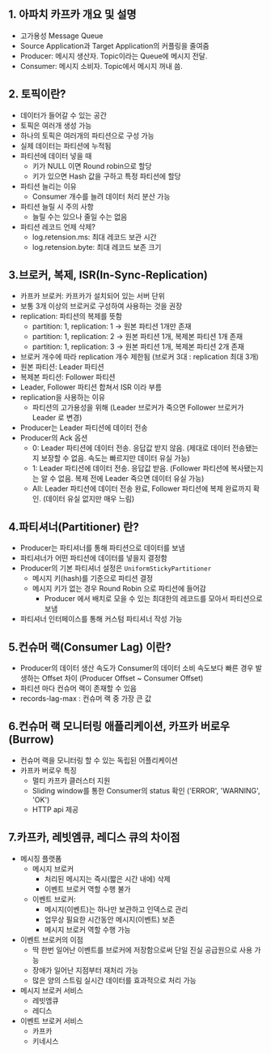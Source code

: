 ## 1. 아파치 카프카 개요 및 설명

- 고가용성 Message Queue
- Source Application과 Target Application의 커플링을 줄여줌
- Producer: 메시지 생산자. Topic이라는 Queue에 메시지 전달.
- Consumer: 메시지 소비자. Topic에서 메시지 꺼내 씀.


## 2. 토픽이란?

- 데이터가 들어갈 수 있는 공간
- 토픽은 여러개 생성 가능
- 하나의 토픽은 여러개의 파티션으로 구성 가능
- 실제 데이터는 파티션에 누적됨
- 파티션에 데이터 넣을 때
  - 키가 NULL 이면 Round robin으로 할당
  - 키가 있으면 Hash 값을 구하고 특정 파티션에 할당
- 파티션 늘리는 이유
  - Consumer 개수를 늘려 데이터 처리 분산 가능
- 파티션 늘릴 시 주의 사항
  - 늘릴 수는 있으나 줄일 수는 없음
- 파티션 레코드 언제 삭제?
  - log.retension.ms: 최대 레코드 보관 시간
  - log.retension.byte: 최대 레코드 보존 크기


## 3.브로커, 복제, ISR(In-Sync-Replication)

- 카프카 브로커: 카프카가 설치되어 있는 서버 단위
- 보통 3개 이상의 브로커로 구성하여 사용하는 것을 권장
- replication: 파티션의 복제를 뜻함
  - partition: 1, replication: 1 -> 원본 파티션 1개만 존재
  - partition: 1, replication: 2 -> 원본 파티션 1개, 복제본 파티션 1개 존재
  - partition: 1, replication: 3 -> 원본 파티션 1개, 복제본 파티션 2개 존재
- 브로커 개수에 따라 replication 개수 제한됨 (브로커 3대 : replication 최대 3개)
- 원본 파티션: Leader 파티션
- 복제본 파티션: Follower 파티션
- Leader, Follower 파티션 합쳐서 ISR 이라 부름
- replication을 사용하는 이유
  - 파티션의 고가용성을 위해 (Leader 브로커가 죽으면 Follower 브로커가 Leader 로 변경)
- Producer는 Leader 파티션에 데이터 전송
- Producer의 Ack 옵션
  - 0: Leader 파티션에 데이터 전송. 응답값 받지 않음. (제대로 데이터 전송됐는지 보장할 수 없음. 속도는 빠르지만 데이터 유실 가능)
  - 1: Leader 파티션에 데이터 전송. 응답값 받음. (Follower 파티션에 복사됐는지는 알 수 없음. 복제 전에 Leader 죽으면 데이터 유실 가능)
  - All: Leader 파티션에 데이터 전송 완료, Follower 파티션에 복제 완료까지 확인. (데이터 유실 없지만 매우 느림)


## 4.파티셔너(Partitioner) 란?

- Producer는 파티셔너를 통해 파티션으로 데이터를 보냄
- 파티셔너가 어떤 파티션에 데이터를 넣을지 결정함
- Producer의 기본 파티셔너 설정은 `UniformStickyPartitioner`
  - 메시지 키(hash)를 기준으로 파티션 결정
  - 메시지 키가 없는 경우 Round Robin 으로 파티션에 들어감
    - Producer 에서 배치로 모을 수 있는 최대한의 레코드를 모아서 파티션으로 보냄
- 파티셔너 인터페이스를 통해 커스텀 파티셔너 작성 가능


## 5.컨슈머 랙(Consumer Lag) 이란?

- Producer의 데이터 생산 속도가 Consumer의 데이터 소비 속도보다 빠른 경우 발생하는 Offset 차이 (Producer Offset ~ Consumer Offset)
- 파티션 마다 컨슈머 랙이 존재할 수 있음
- records-lag-max : 컨슈머 랙 중 가장 큰 값


## 6.컨슈머 랙 모니터링 애플리케이션, 카프카 버로우(Burrow)

- 컨슈머 랙을 모니터링 할 수 있는 독립된 어플리케이션
- 카프카 버로우 특징
  - 멀티 카프카 클러스터 지원
  - Sliding window를 통한 Consumer의 status 확인 ('ERROR', 'WARNING', 'OK')
  - HTTP api 제공


## 7.카프카, 레빗엠큐, 레디스 큐의 차이점

- 메시징 플랫폼
  - 메시지 브로커
    - 처리된 메시지는 즉시(짧은 시간 내에) 삭제
    - 이벤트 브로커 역할 수행 불가
  - 이벤트 브로커: 
    - 메시지(이벤트)는 하나만 보관하고 인덱스로 관리
    - 업무상 필요한 시간동안 메시지(이벤트) 보존
    - 메시지 브로커 역할 수행 가능
- 이벤트 브로커의 이점
  - 딱 한번 일어난 이벤트를 브로커에 저장함으로써 단일 진실 공급원으로 사용 가능
  - 장애가 일어난 지점부터 재처리 가능
  - 많은 양의 스트림 실시간 데이터를 효과적으로 처리 가능
- 메시지 브로커 서비스
  - 레빗엠큐
  - 레디스
- 이벤트 브로커 서비스
  - 카프카
  - 키네시스
